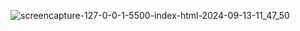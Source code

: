 ![screencapture-127-0-0-1-5500-index-html-2024-09-13-11_47_50](https://github.com/user-attachments/assets/c07f3458-e9ba-419f-a079-ba264a5132dd)
